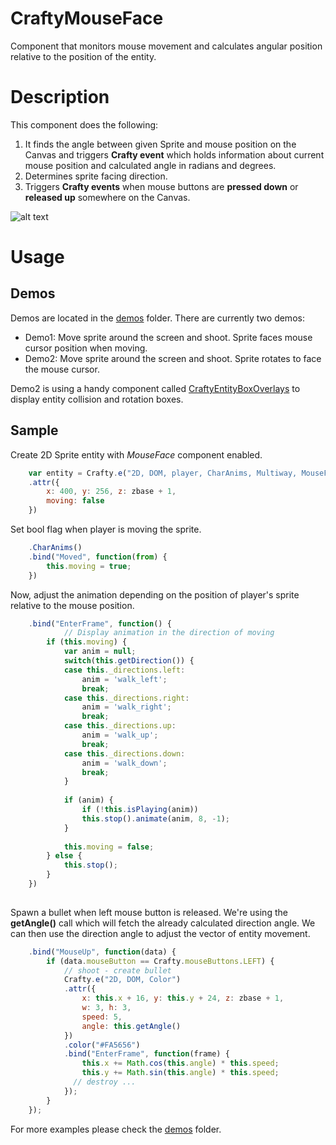 CraftyMouseFace
===============

Component that monitors mouse movement and calculates angular position relative to the position of the entity.

# Description

This component does the following:

  1. It finds the angle between given Sprite and mouse position on the Canvas and triggers **Crafty event** which holds 
information about current mouse position and calculated angle in radians and degrees.
  2. Determines sprite facing direction.
  3. Triggers **Crafty events** when mouse buttons are **pressed down** or **released up** somewhere on the Canvas.

![alt text](http://i28.tinypic.com/2llj7e8.png "2D coordinates")

# Usage

## Demos

Demos are located in the [demos](https://github.com/petarov/CraftyMouseFace/tree/master/demos) folder. There are currently two demos:
  * Demo1: Move sprite around the screen and shoot. Sprite faces mouse cursor position when moving.
  * Demo2: Move sprite around the screen and shoot. Sprite rotates to face the mouse cursor.

Demo2 is using a handy component called [CraftyEntityBoxOverlays](https://github.com/towbi/CraftyEntityBoxOverlays) to display entity collision and rotation boxes.

## Sample

Create 2D Sprite entity with *MouseFace* component enabled.

```javascript
	var entity = Crafty.e("2D, DOM, player, CharAnims, Multiway, MouseFace")
	.attr({
		x: 400, y: 256, z: zbase + 1,
		moving: false
	})
```

Set bool flag when player is moving the sprite.

```javascript
	.CharAnims()
	.bind("Moved", function(from) {
		this.moving = true;
	})
```

Now, adjust the animation depending on the position of player's sprite relative to the mouse position.

```javascript
	.bind("EnterFrame", function() {
    		// Display animation in the direction of moving
		if (this.moving) {
			var anim = null;
			switch(this.getDirection()) {
			case this._directions.left:
			    anim = 'walk_left';
			    break;
			case this._directions.right:
			    anim = 'walk_right';
			    break;
			case this._directions.up:
			    anim = 'walk_up';
			    break;
			case this._directions.down:
			    anim = 'walk_down';
			    break;    			
			}
	    		
			if (anim) {
				if (!this.isPlaying(anim))
				this.stop().animate(anim, 8, -1); 
			}    
			
			this.moving = false;
		} else {
			this.stop();
		} 
    })
      
```

Spawn a bullet when left mouse button is released. We're using the **getAngle()** call which will fetch the already calculated direction angle.
We can then use the direction angle to adjust the vector of entity movement.

```javascript
	.bind("MouseUp", function(data) {
		if (data.mouseButton == Crafty.mouseButtons.LEFT) {
			// shoot - create bullet
			Crafty.e("2D, DOM, Color")
			.attr({
				x: this.x + 16, y: this.y + 24, z: zbase + 1,
				w: 3, h: 3,
				speed: 5,
				angle: this.getAngle()
			})
			.color("#FA5656")
			.bind("EnterFrame", function(frame) {
				this.x += Math.cos(this.angle) * this.speed;
				this.y += Math.sin(this.angle) * this.speed;
			  // destroy ...
			});
		}
	});
```

For more examples please check the [demos](demos/) folder.
